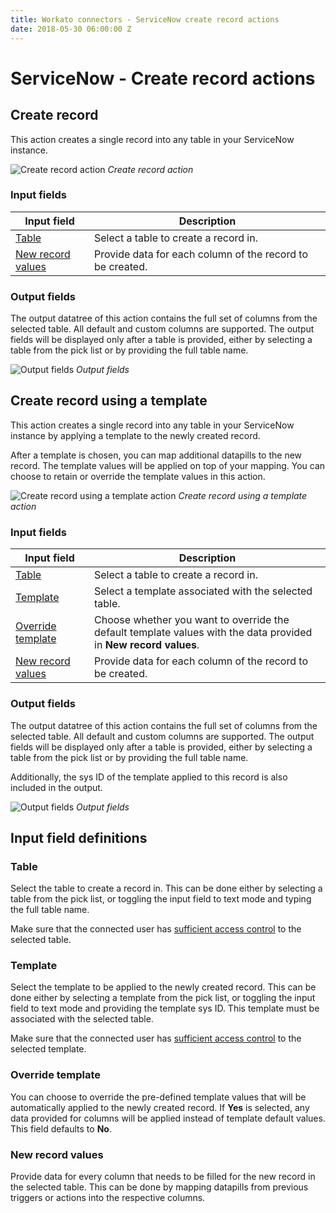 ```yaml
---
title: Workato connectors - ServiceNow create record actions
date: 2018-05-30 06:00:00 Z
---
```


# ServiceNow - Create record actions

## Create record
This action creates a single record into any table in your ServiceNow instance.

![Create record action](~@img/connectors/servicenow/create-record-action.png)
*Create record action*

### Input fields

<table class="unchanged rich-diff-level-one">
  <thead>
    <tr>
        <th width='25%'>Input field</th>
        <th>Description</th>
    </tr>
  </thead>
  <tbody>
    <tr>
      <td><a href="#table">Table</a></td>
      <td>
        Select a table to create a record in.
      </td>
    </tr>
    <tr>
      <td><a href="#new-record-values">New record values</a></td>
      <td>
        Provide data for each column of the record to be created.
      </td>
    </tr>
  </tbody>
</table>

### Output fields
The output datatree of this action contains the full set of columns from the selected table. All default and custom columns are supported. The output fields will be displayed only after a table is provided, either by selecting a table from the pick list or by providing the full table name.

![Output fields](~@img/connectors/servicenow/extended-output.gif)
*Output fields*

## Create record using a template
This action creates a single record into any table in your ServiceNow instance by applying a template to the newly created record.

After a template is chosen, you can map additional datapills to the new record. The template values will be applied on top of your mapping. You can choose to retain or override the template values in this action.

![Create record using a template action](~@img/connectors/servicenow/create-record-using-template-action.png)
*Create record using a template action*

### Input fields

<table class="unchanged rich-diff-level-one">
  <thead>
    <tr>
        <th width='25%'>Input field</th>
        <th>Description</th>
    </tr>
  </thead>
  <tbody>
    <tr>
      <td><a href="#table">Table</a></td>
      <td>
        Select a table to create a record in.
      </td>
    </tr>
    <tr>
      <td><a href="#template">Template</a></td>
      <td>
        Select a template associated with the selected table.
      </td>
    </tr>
    <tr>
      <td><a href="#override-template">Override template</a></td>
      <td>
        Choose whether you want to override the default template values with the data provided in <b>New record values</b>.
      </td>
    </tr>
    <tr>
      <td><a href="#new-record-values">New record values</a></td>
      <td>
        Provide data for each column of the record to be created.
      </td>
    </tr>
  </tbody>
</table>

### Output fields
The output datatree of this action contains the full set of columns from the selected table. All default and custom columns are supported. The output fields will be displayed only after a table is provided, either by selecting a table from the pick list or by providing the full table name.

Additionally, the sys ID of the template applied to this record is also included in the output.

![Output fields](~@img/connectors/servicenow/extended-output.gif)
*Output fields*

## Input field definitions

### Table
Select the table to create a record in. This can be done either by selecting a table from the pick list, or toggling the input field to text mode and typing the full table name.

Make sure that the connected user has [sufficient access control](/connectors/servicenow.md#roles-and-permissions-required-to-connect) to the selected table.

### Template
Select the template to be applied to the newly created record. This can be done either by selecting a template from the pick list, or toggling the input field to text mode and providing the template sys ID. This template must be associated with the selected table.

Make sure that the connected user has [sufficient access control](/connectors/servicenow.md#roles-and-permissions-required-to-connect) to the selected template.

### Override template
You can choose to override the pre-defined template values that will be automatically applied to the newly created record. If **Yes** is selected, any data provided for columns will be applied instead of template default values. This field defaults to **No**.

### New record values
Provide data for every column that needs to be filled for the new record in the selected table. This can be done by mapping datapills from previous triggers or actions into the respective columns.
